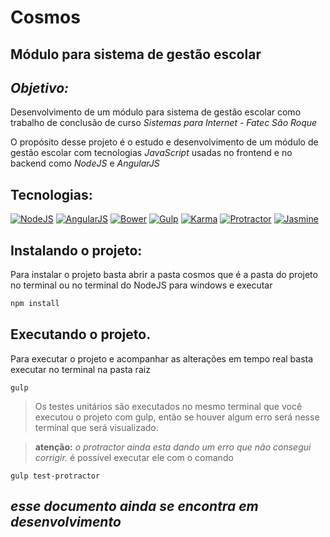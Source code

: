 # Cosmos
## Módulo para sistema de gestão escolar

## **_Objetivo:_**

Desenvolvimento de um módulo para sistema de gestão escolar como trabalho de conclusão de curso _Sistemas para Internet - Fatec São Roque_

O propósito desse projeto é o estudo e desenvolvimento de um módulo de gestão escolar com tecnologias _JavaScript_ usadas no frontend e no backend como _NodeJS_ e _AngularJS_ 


## Tecnologias:
[![NodeJS](https://img.shields.io/badge/NodeJS-v6.5.0-blue.svg?style=flat-square)](nodejs)
[![AngularJS](https://img.shields.io/badge/AngularJS-v1.6.1-blue.svg)](AngularJS)
[![Bower](https://img.shields.io/badge/bower-v3.3.7-yellowgreen.svg)](bower.io)
[![Gulp](https://img.shields.io/badge/Gulp-v1.2.2-yellowgreen.svg)](Gulp)
[![Karma](https://img.shields.io/badge/Karma-v1.0-yellowgreen.svg)](Karma)
[![Protractor](https://img.shields.io/badge/Protractor-v5.0.0-yellowgreen.svg)](Protractor)
[![Jasmine](https://img.shields.io/badge/Jasmine-v2.5.5-yellowgreen.svg)](Jasmine)

## Instalando o projeto:
Para instalar o projeto basta abrir a pasta cosmos que é a pasta do projeto no terminal ou no terminal do NodeJS para windows e executar
```js
npm install
```

## Executando o projeto.
Para executar o projeto e acompanhar as alterações em tempo real basta executar no terminal na pasta raiz
```
gulp 
```

>Os testes unitários são executados no mesmo terminal que você executou o projeto com gulp, então se houver algum erro será nesse terminal que será visualizado.

>**atenção:** _o protractor ainda esta dando um erro que não consegui corrigir._ é possível executar ele com o comando
```
gulp test-protractor
```

## _esse documento ainda se encontra em desenvolvimento_